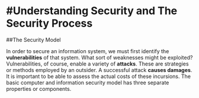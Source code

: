 #Understanding Security and The Security Process
================================================

##The Security Model

In order to secure an information system, we must first identify the **vulnerabilities** of that system. What sort of weaknesses might be exploited? Vulnerabilities, of course, enable a variety of **attacks**. These are strategies or methods employed by an outsider. A successful attack **causes damages**. It is important to be able to assess the actual costs of these incursions.
The basic computer and information security model has three separate properties or components.

